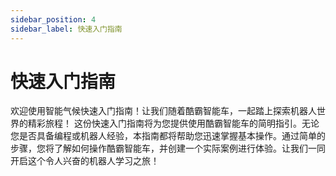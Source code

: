 ```yaml
---
sidebar_position: 4
sidebar_label: 快速入门指南
---
```



# 快速入门指南

欢迎使用智能气候快速入门指南！让我们随着酷霸智能车，一起踏上探索机器人世界的精彩旅程！
这份快速入门指南将为您提供使用酷霸智能车的简明指引。无论您是否具备编程或机器人经验，本指南都将帮助您迅速掌握基本操作。通过简单的步骤，您将了解如何操作酷霸智能车，并创建一个实际案例进行体验。让我们一同开启这个令人兴奋的机器人学习之旅！

